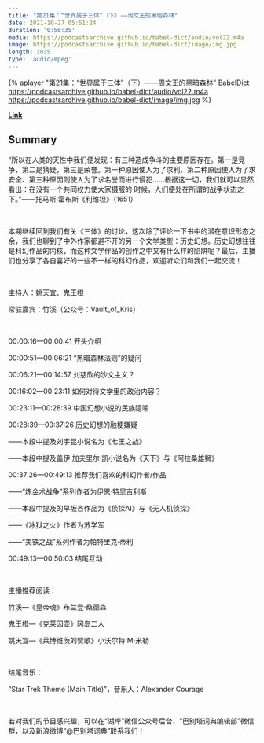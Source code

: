 ```yaml
---
title: "第21集：“世界属于三体”（下）——周文王的黑暗森林"
date: 2021-10-27 05:51:24
duration: '0:50:35'
media: https://podcastsarchive.github.io/babel-dict/audio/vol22.m4a
image: https://podcastsarchive.github.io/babel-dict/image/img.jpg
length: 3035
type: 'audio/mpeg'
---
```


{% aplayer "第21集：“世界属于三体”（下）——周文王的黑暗森林" BabelDict  https://podcastsarchive.github.io/babel-dict/audio/vol22.m4a https://podcastsarchive.github.io/babel-dict/image/img.jpg %}

**[Link](https://www.xiaoyuzhoufm.com/episode/6178e91133215418738f1e7b)**

## Summary
<p>“所以在人类的天性中我们便发现：有三种造成争斗的主要原因存在。第一是竞争，第二是猜疑，第三是荣誉。第一种原因使人为了求利、第二种原因使人为了求安全、第三种原因则使人为了求名誉而进行侵犯……根据这一切，我们就可以显然看出：在没有一个共同权力使大家摄服的 时候，人们便处在所谓的战争状态之下。”——托马斯·霍布斯《利维坦》（1651）</p><p><br /></p><p>本期继续回到我们有关《三体》的讨论，这次除了评论一下书中的潜在意识形态之余，我们也聊到了中外作家都避不开的另一个文学类型：历史幻想。历史幻想往往是科幻作品的内核，而这种文学作品的创作之中又有什么样的陷阱呢？最后，主播们也分享了各自喜好的一些不一样的科幻作品，欢迎听众们和我们一起交流！</p><p><br /></p><p>主持人：姚天宜、鬼王橙</p><p>常驻嘉宾：竹溪（公众号：Vault_of_Kris）</p><p><br /></p><p>00:00:16—00:00:41 开头介绍</p><p>00:00:51—00:06:21 “黑暗森林法则”的疑问</p><p>00:06:21—00:14:57 刘慈欣的沙文主义？</p><p>00:16:02—00:23:11 如何对待文学里的政治内容？</p><p>00:23:11—00:28:39 中国幻想小说的民族隐喻</p><p>00:28:39—00:37:26 历史幻想的融梗嫌疑</p><p>——本段中提及刘宇昆小说名为《七王之战》</p><p>——本段中提及盖伊·加夫里尔·凯小说名为《天下》与《阿拉桑雄狮》</p><p>00:37:26—00:49:13 推荐我们喜欢的科幻作者/作品</p><p>——“炼金术战争”系列作者为伊恩·特里吉利斯</p><p>——本段中提及的早坂吝作品为《侦探AI》与《无人机侦探》</p><p>——《冰狱之火》作者为苏学军</p><p>——“美铁之战”系列作者为帕特里克·蒂利</p><p>00:49:13—00:50:03 结尾互动</p><p><br /></p><p>主播推荐阅读：</p><p>竹溪—《皇帝魂》布兰登·桑德森</p><p>鬼王橙—《克莱因壶》冈岛二人</p><p>姚天宜—《莱博维茨的赞歌》小沃尔特·M·米勒</p><p><br /></p><p>结尾音乐：</p><p>“Star Trek Theme (Main Title)”，音乐人：Alexander Courage</p><p><br /></p><p>若对我们的节目感兴趣，可以在“湖岸”微信公众号后台、“巴别塔词典编辑部”微信群，以及新浪微博“@巴别塔词典”联系我们！</p>
    